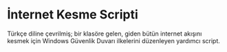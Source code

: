# İnternet Kesme Scripti
Türkçe diline çevrilmiş; bir klasöre gelen, giden bütün internet akışını kesmek için Windows Güvenlik Duvarı ilkelerini düzenleyen yardımcı script.
